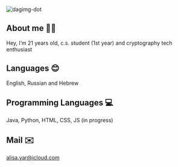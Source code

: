 <p align="left"> 
 <img src="https://komarev.com/ghpvc/?username=alisa-yar&label=Profile%20views&color=0e75b6&style=flat" alt="dagimg-dot"/> 
</p>

## About me :woman_technologist: 
Hey, I’m 21 years old, c.s. student (1st year) and cryptography tech enthusiast  

## Languages :blush:
English, Russian and Hebrew

## Programming Languages :computer:
Java, Python, HTML, CSS, JS (in progress)

## Mail :envelope:  
alisa.yar@icloud.com  

<!---
## Buy Me A Coffee :coffee:
<div class = "coffee">
 <a class = "link" href="https://www.buymeacoffee.com/alisa.algo" target="_blank">
  <img src="https://cdn.buymeacoffee.com/buttons/v2/default-yellow.png" alt="Buy Me A Coffee" 
       style="height: 40px !important;width: 144px !important;">
 </a>
 

alisa-yar/alisa-yar is a ✨ special ✨ repository because its `README.md` (this file) appears on your GitHub 
You can click the Preview link to take a look at your changes.
--->
